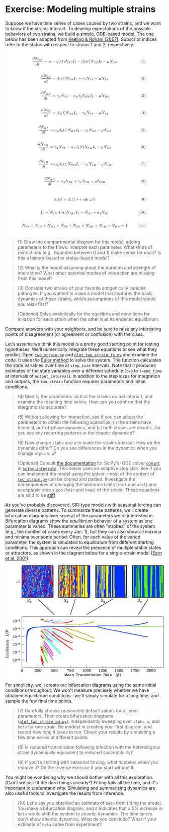 # Exercise: Modeling multiple strains

Suppose we have time series of cases caused by two strains, and we want to know if the strains interact. 
To develop expectations of the possible behaviors of two strains, we build a simple, ODE-based model.
The one below has been adapted from [Keeling & Rohani (2007)](http://homepages.warwick.ac.uk/~masfz/ModelingInfectiousDiseases/Chapter4/Program_4.1/index.html).
Subscript indices refer to the status with respect to strains 1 and 2, respectively.

![](../images/equations.png)

> (1) Draw the compartmental diagram for this model, adding parameters to the flows. Interpret each parameter. What kinds of restrictions (e.g., bounded between 0 and 1) make sense for each? Is this a history-based or status-based model?

> (2) What is the model assuming about the duration and strength of interaction? What other potential modes of interaction are missing from this model?

> (3) Consider two strains of your favorite antigenically variable pathogen. If you wanted to make a model that captures the basic dynamics of these strains, which assumptions of this model would you relax first?

> (Optional) Solve analytically for the equilibria and conditions for invasion for each strain when the other is at its endemic equilibrium.

Compare answers with your neighbors, and be sure to raise any interesting points of disagreement (or agreement or confusion) with the class.

Let's assume we think this model is a pretty good starting point for testing hypotheses.
We'll numerically integrate these equations to see what they predict.
Open [`two_strain.py`](https://github.com/trvrb/sismid/blob/master/models/exercise/two_strain.py) and [`plot_two_strain_ts.py`](https://github.com/trvrb/sismid/blob/master/models/exercise/plot_two_strain_ts.py) and examine the code.
It uses the [Euler method](https://en.wikipedia.org/wiki/Euler_method) to solve the system.
The function calculates the state variables over time at `step_size` intervals.
Note that it produces estimates of the state variables over a different schedule (`t=0` to `t=end_time` at intervals of `output_interval`).
In addition to the step sizes for integration and outputs, the `two_strain` function requires parameters and initial conditions.

> (4) Modify the parameters so that the strains do not interact, and examine the resulting time series. How can you confirm that the integration is accurate?

> (5) Without allowing for interaction, see if you can adjust the parameters to obtain the following scenarios: (i) the strains have biennial, out-of-phase dynamics, and (ii) both strains are chaotic. Do you see any recurring patterns in the chaotic dynamics?

> (6) Now change `alpha` and `a` to make the strains interact. How do the dynamics differ? Do you see differences in the dynamics when you change `alpha` v. `a`?

> (Optional) Consult [the documentation](http://docs.scipy.org/doc/scipy-0.15.1/reference/generated/scipy.integrate.odeint.html) for SciPy's' ODE solver [`odeint`](http://docs.scipy.org/doc/scipy/reference/generated/scipy.integrate.odeint.html#scipy.integrate.odeint) in [`scipy.integrate`](http://docs.scipy.org/doc/scipy/reference/integrate.html). This solver uses an adaptive step size. See if you can implement the model using the solver--most of the content of [`two_strain.py`](https://github.com/trvrb/sismid/blob/master/models/exercise/two_strain.py) can be copied and pasted. Investigate the consequences of changing the tolerance limits (`rtol` and `atol`) and acceptable step sizes (`hmin` and `hmax`) of the solver. These equations are said to be [stiff](http://www.mathworks.com/company/newsletters/articles/stiff-differential-equations.html).

As you've probably discovered, SIR-type models with seasonal forcing can generate diverse patterns.
To summarize these patterns, we'll create bifurcation diagrams over several of the parameters we're interested in.
Bifurcation diagrams show the *equilibrium* behavior of a system as one parameter is varied.
These summaries are often "strobes" of the system (e.g., the number of cases every Jan. 1), but they can also show all maxima and minima over some period.
Often, for each value of the varied parameter, the system is simulated to equilibrium from different starting conditions.
This approach can reveal the presence of multiple stable states or attractors, as shown in the diagram below for a single-strain model ([Earn et al. 2001](http://www.sciencemag.org/cgi/pmidlookup?view=long&pmid=10650003)).

![](../images/earn_bd.jpg)

For simplicity, we'll create our bifurcation diagrams using the same initial conditions throughout. 
We won't measure precisely whether we have obtained equilibrium conditions--we'll simply simulate for a long time, and sample the few final time points.

> (7) Carefully choose reasonable default values for all your parameters. Then create bifurcation diagrams ([`plot_two_strain_bd.py`](https://github.com/trvrb/sismid/blob/master/models/exercise/plot_two_strain_bd.py)), independently sweeping over `alpha`, `a`, and `beta` for one strain. Be modest in creating your first diagram, and record how long it takes to run. Check your results by simulating a few time series at different points.

> (8) Is reduced transmission following infection with the heterologous strain dynamically equivalent to reduced susceptibility?

> (9) If you're starting with seasonal forcing, what happens when you remove it? Do the reverse exercise if you start without it.

You might be wondering why we should bother with all this exploration. 
(Can't we just fit the darn things already?)
Fitting fails all the time, and it's important to understand why.
Simulating and summarizing dynamics are also useful tools to investigate the results from inference. 

> (10) Let's say you obtained an estimate of `beta` from fitting the model. You make a bifurcation diagram, and it indicates that a 5% increase in `beta` would shift the system to chaotic dynamics. The time series don't show chaotic dynamics. What do you conclude? What if your estimate of `beta` came from experiment?